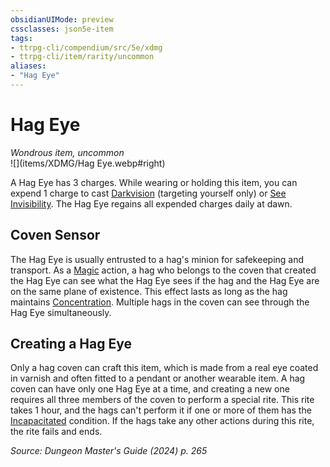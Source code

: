 ```yaml
---
obsidianUIMode: preview
cssclasses: json5e-item
tags:
- ttrpg-cli/compendium/src/5e/xdmg
- ttrpg-cli/item/rarity/uncommon
aliases: 
- "Hag Eye"
---
```

# Hag Eye
*Wondrous item, uncommon*  
![](items/XDMG/Hag Eye.webp#right)  


A Hag Eye has 3 charges. While wearing or holding this item, you can expend 1 charge to cast [Darkvision](darkvision-xphb.md) (targeting yourself only) or [See Invisibility](see-invisibility-xphb.md). The Hag Eye regains all expended charges daily at dawn.

## Coven Sensor

The Hag Eye is usually entrusted to a hag's minion for safekeeping and transport. As a [Magic](actions.md#Magic) action, a hag who belongs to the coven that created the Hag Eye can see what the Hag Eye sees if the hag and the Hag Eye are on the same plane of existence. This effect lasts as long as the hag maintains [Concentration](conditions.md#Concentration). Multiple hags in the coven can see through the Hag Eye simultaneously.

## Creating a Hag Eye

Only a hag coven can craft this item, which is made from a real eye coated in varnish and often fitted to a pendant or another wearable item. A hag coven can have only one Hag Eye at a time, and creating a new one requires all three members of the coven to perform a special rite. This rite takes 1 hour, and the hags can't perform it if one or more of them has the [Incapacitated](conditions.md#Incapacitated) condition. If the hags take any other actions during this rite, the rite fails and ends.

*Source: Dungeon Master's Guide (2024) p. 265*